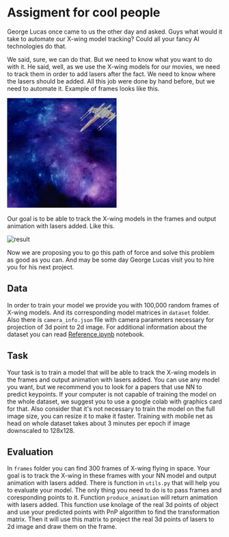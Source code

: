 # Assigment for cool people

George Lucas once came to us the other day and asked. Guys what would it take to automate our X-wing model tracking? 
Could all your fancy AI technologies do that.

We said, sure, we can do that. But we need to know what you want to do with it. 
He said, well, as we use the X-wing models for our movies, we need to track them in order to add lasers after the fact. 
We need to know where the lasers should be added.
All this job were done by hand before, but we need to automate it. 
Example of frames looks like this.

![xwing](frames/xwing.gif)

Our goal is to be able to track the X-wing models in the frames and output animation with lasers added.
Like this.

![result](result/pewpew.gif)

Now we are proposing you to go this path of force and solve this problem as good as you can.
And may be some day George Lucas visit you to hire you for his next project.

## Data
In order to train your model we provide you with 100,000 random frames of X-wing models. 
And its corresponding model matrices in `dataset` folder. 
Also there is `camera_info.json` file with camera parameters necessary for projection of 3d point to 2d image.
For additional information about the dataset you can read [Reference.ipynb](Reference.ipynb) notebook.


## Task
Your task is to train a model that will be able to track the X-wing models in the frames and output animation with lasers added.
You can use any model you want, but we recommend you to look for a papers that use NN to predict keypoints.
If your computer is not capable of training the model on the whole dataset, we suggest you to use a google colab with graphics card for that.
Also consider that it's not necessary to train the model on the full image size, you can resize it to make it faster.
Training with mobile net as head on whole dataset takes about 3 minutes per epoch if image downscaled to 128x128.

## Evaluation

In `frames` folder you can find 300 frames of X-wing flying in space. 
Your goal is to track the X-wing in these frames with your NN model and output animation with lasers added.
There is function in `utils.py` that will help you to evaluate your model. The only thing you need to do is to pass frames and coresponding points to it.
Function `produce_animation` will return animation with lasers added. 
This function use knolage of the real 3d points of object and use your predicted points with PnP algorithm to find the transformation matrix.
Then it will use this matrix to project the real 3d points of lasers to 2d image and draw them on the frame.